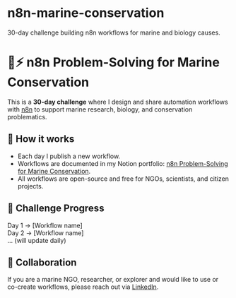 # n8n-marine-conservation
30-day challenge building n8n workflows for marine and biology causes.

# 🌊⚡ n8n Problem-Solving for Marine Conservation

This is a **30-day challenge** where I design and share automation workflows with [n8n](https://n8n.io) to support marine research, biology, and conservation problematics.

## 📌 How it works
- Each day I publish a new workflow.
- Workflows are documented in my Notion portfolio: [n8n Problem-Solving for Marine Conservation](https://pointed-humor-a2b.notion.site/n8n-Problem-Solving-for-Marine-Conservation-256dbac1bda680e58482dda66725f87a).
- All workflows are open-source and free for NGOs, scientists, and citizen projects.

## 📅 Challenge Progress
Day 1 → [Workflow name]  
Day 2 → [Workflow name]  
... (will update daily)

## 🤝 Collaboration
If you are a marine NGO, researcher, or explorer and would like to use or co-create workflows, please reach out via [LinkedIn](https://www.linkedin.com/in/joaogudicow/).
